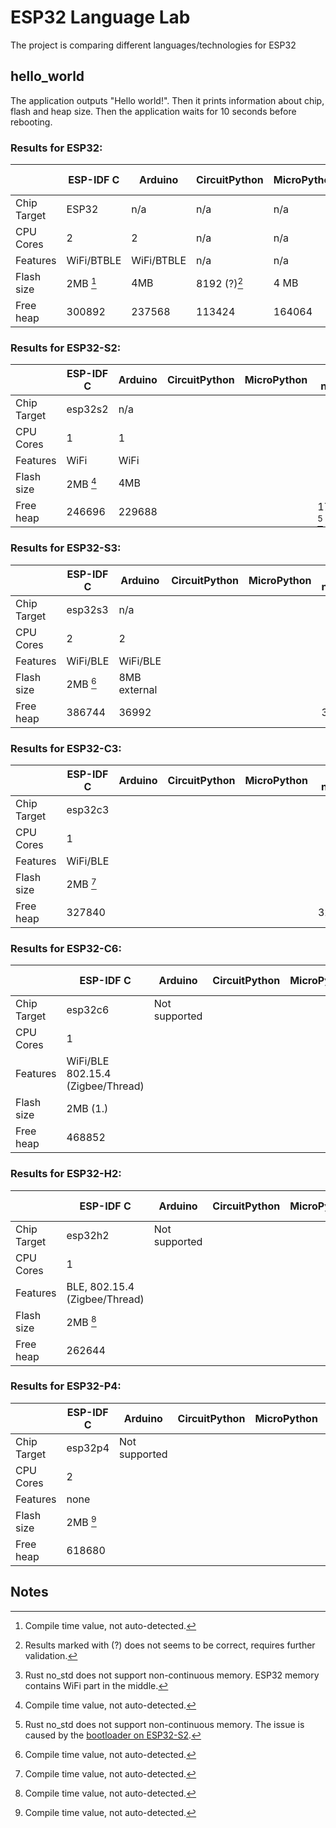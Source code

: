 # ESP32 Language Lab

The project is comparing different languages/technologies for ESP32

## hello_world

The application outputs "Hello world!". Then it prints information about chip, flash and heap size.
Then the application waits for 10 seconds before rebooting.

### Results for ESP32:

|             | ESP-IDF C  | Arduino    | CircuitPython | MicroPython | Rust no_std | Rust std | Toit |
|-------------|------------|------------|---------------|-------------|-------------|----------|------|
| Chip Target | ESP32      | n/a        | n/a           | n/a         | n/a         |          | n/a  |
| CPU Cores   | 2          | 2          | n/a           | n/a         | n/a         |          | n/a  |
| Features    | WiFi/BTBLE | WiFi/BTBLE | n/a           | n/a         | n/a         |          | n/a  |
| Flash size  | 2MB [^1]   | 4MB        | 8192 (?)[^4]  | 4 MB        | n/a         |          | n/a  |
| Free heap   | 300892     | 237568     | 113424        | 164064      | 179200 [^2] | 296028   | n/a  |

### Results for ESP32-S2:

|             | ESP-IDF C  | Arduino    | CircuitPython | MicroPython | Rust no_std | Rust std | Toit |
|-------------|------------|------------|---------------|-------------|-------------|----------|------|
| Chip Target | esp32s2    | n/a        |               |             |             |          |      |
| CPU Cores   | 1          | 1          |               |             |             |          |      |
| Features    | WiFi       | WiFi       |               |             |             |          |      |
| Flash size  | 2MB [^1]   | 4MB        |               |             |             |          |      |
| Free heap   | 246696     | 229688     |               |             | 178176 [^3] |          |      |


### Results for ESP32-S3:

|             | ESP-IDF C  | Arduino    | CircuitPython | MicroPython | Rust no_std | Rust std | Toit |
|-------------|------------|------------|---------------|-------------|-------------|----------|------|
| Chip Target | esp32s3    | n/a        |               |             |             |          |      |
| CPU Cores   | 2          | 2          |               |             |             |          |      |
| Features    | WiFi/BLE   | WiFi/BLE   |               |             |             |          |      |
| Flash size  | 2MB [^1]   | 8MB external |               |             |             |          |      |
| Free heap   | 386744     | 36992      |               |             |  33280       |          |      |

### Results for ESP32-C3:

|             | ESP-IDF C  | Arduino    | CircuitPython | MicroPython | Rust no_std | Rust std | Toit |
|-------------|------------|------------|---------------|-------------|-------------|----------|------|
| Chip Target | esp32c3    |            |               |             |             |          |      |
| CPU Cores   | 1          |            |               |             |             |          |      |
| Features    | WiFi/BLE   |            |               |             |             |          |      |
| Flash size  | 2MB [^1]   |            |               |             |             |          |      |
| Free heap   | 327840     |            |               |             | 322556      |          |      |

### Results for ESP32-C6:

|             | ESP-IDF C  | Arduino    | CircuitPython | MicroPython | Rust no_std | Rust std | Toit |
|-------------|------------|------------|---------------|-------------|-------------|----------|------|
| Chip Target | esp32c6    | Not supported           |               |             |             |          |      |
| CPU Cores   | 1          |            |               |             |             |          |      |
| Features    | WiFi/BLE 802.15.4 (Zigbee/Thread)  |            |               |             |             |          |      |
| Flash size  | 2MB (1.)   |            |               |             |             |          |      |
| Free heap   | 468852     |            |               |             | 440316      |          |      |

### Results for ESP32-H2:

|             | ESP-IDF C  | Arduino    | CircuitPython | MicroPython | Rust no_std | Rust std | Toit |
|-------------|------------|------------|---------------|-------------|-------------|----------|------|
| Chip Target | esp32h2    | Not supported |               |             |             |          |      |
| CPU Cores   | 1          |            |               |             |             |          |      |
| Features    | BLE, 802.15.4 (Zigbee/Thread)   |            |               |             |             |          |      |
| Flash size  | 2MB [^1]   |            |               |             |             |          |      |
| Free heap   | 262644     |            |               |             |             |          |      |

### Results for ESP32-P4:

|             | ESP-IDF C  | Arduino    | CircuitPython | MicroPython | Rust no_std | Rust std | Toit |
|-------------|------------|------------|---------------|-------------|-------------|----------|------|
| Chip Target | esp32p4    | Not supported |               |             |             |          |      |
| CPU Cores   | 2          |            |               |             |             |          |      |
| Features    | none       |            |               |             |             |          |      |
| Flash size  | 2MB [^1]   |            |               |             |             |          |      |
| Free heap   | 618680     |            |               |             |             |          |      |


## Notes

[^1]: Compile time value, not auto-detected.
[^2]: Rust no_std does not support non-continuous memory. ESP32 memory contains WiFi part in the middle.
[^3]: Rust no_std does not support non-continuous memory. The issue is caused by the [bootloader on ESP32-S2](https://github.com/espressif/esp-idf/blob/5b1189570025ba027f2ff6c2d91f6ffff3809cc2/components/esp_system/ld/esp32s2/memory.ld.in#L41C27-L43).
[^4]: Results marked with (?) does not seems to be correct, requires further validation.


